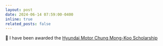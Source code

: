```yaml
---
layout: post
date: 2024-06-14 07:59:00-0400
inline: true
related_posts: false
---
```


:tada: I have been awarded the [Hyundai Motor Chung Mong-Koo Scholarship](https://www.cmkfoundation-scholarship.org)